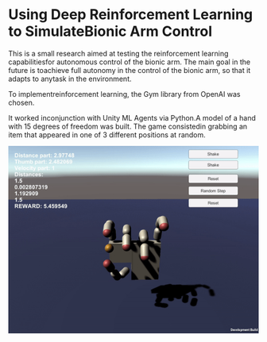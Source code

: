 # Using Deep Reinforcement Learning to SimulateBionic Arm Control

This is a small research aimed at testing the reinforcement learning capabilitiesfor autonomous control of the bionic arm.  The main goal in the future is toachieve full autonomy in the control of the bionic arm, so that it adapts to anytask in the environment.

To implementreinforcement learning, the Gym library from OpenAI was chosen.  

It worked inconjunction with Unity ML Agents via Python.A model of a hand with 15 degrees of freedom was built.  The game consistedin grabbing an item that appeared in one of 3 different positions at random.

![test](/Images/gif.gif)
